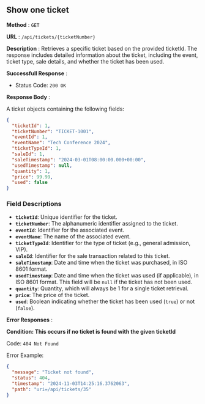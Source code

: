 ## Show one ticket

**Method** : `GET`

**URL** : `/api/tickets/{ticketNumber}`

**Description** : Retrieves a specific ticket based on the provided ticketId. The response includes detailed information about the ticket, including the event, ticket type, sale details, and whether the ticket has been used.

**Successfull Response** :

- Status Code: `200 OK`

**Response Body** : 

A ticket objects containing the following fields:

```json
{
  "ticketId": 1,
  "ticketNumber": "TICKET-1001",
  "eventId": 1,
  "eventName": "Tech Conference 2024",
  "ticketTypeId": 1,
  "saleId": 1,
  "saleTimestamp": "2024-03-01T08:00:00.000+00:00",
  "usedTimestamp": null,
  "quantity": 1,
  "price": 99.99,
  "used": false
}

```

### Field Descriptions
- **`ticketId`**: Unique identifier for the ticket.
- **`ticketNumber`**: The alphanumeric identifier assigned to the ticket.
- **`eventId`**: Identifier for the associated event.
- **`eventName`**: The name of the associated event.
- **`ticketTypeId`**: Identifier for the type of ticket (e.g., general admission, VIP).
- **`saleId`**: Identifier for the sale transaction related to this ticket.
- **`saleTimestamp`**: Date and time when the ticket was purchased, in ISO 8601 format.
- **`usedTimestamp`**: Date and time when the ticket was used (if applicable), in ISO 8601 format. This field will be `null` if the ticket has not been used.
- **`quantity`**: Quantity, which will always be 1 for a single ticket retrieval.
- **`price`**: The price of the ticket.
- **`used`**: Boolean indicating whether the ticket has been used (`true`) or not (`false`).

**Error Responses** :

**Condition: This occurs if no ticket is found with the given ticketId**

Code: `404 Not Found`

Error Example:

```json
{
  "message": "Ticket not found",
  "status": 404,
  "timestamp": "2024-11-03T14:25:16.3762063",
  "path": "uri=/api/tickets/35"
}
```